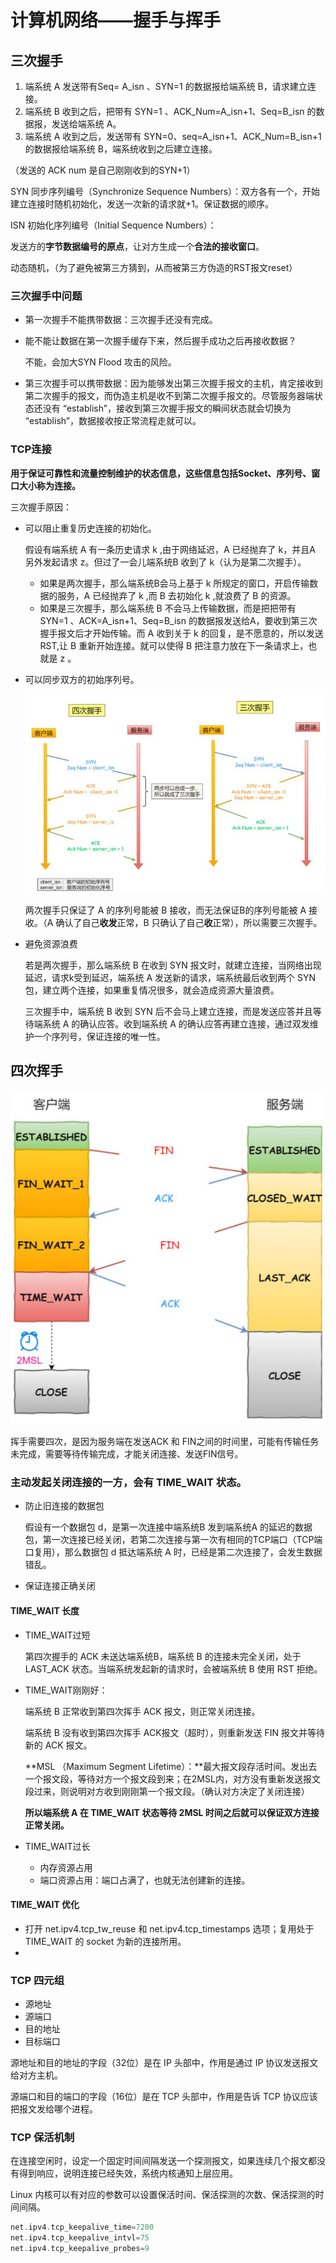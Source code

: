 # 计算机网络——握手与挥手

## 三次握手

1. 端系统 A 发送带有Seq= A_isn  、SYN=1 的数据报给端系统 B，请求建立连接。
2. 端系统 B 收到之后，把带有 SYN=1 、ACK_Num=A_isn+1、Seq=B_isn 的数据报，发送给端系统 A。
3. 端系统 A 收到之后，发送带有 SYN=0、seq=A_isn+1、ACK_Num=B_isn+1 的数据报给端系统 B，端系统收到之后建立连接。  

（发送的 ACK num 是自己刚刚收到的SYN+1）

SYN 同步序列编号（Synchronize Sequence Numbers）：双方各有一个，开始建立连接时随机初始化，发送一次新的请求就+1。保证数据的顺序。

ISN 初始化序列编号（Initial Sequence Numbers）：

​	发送方的**字节数据编号的原点**，让对方生成一个**合法的接收窗口**。

​	动态随机，（为了避免被第三方猜到，从而被第三方伪造的RST报文reset）

### 三次握手中问题

- 第一次握手不能携带数据：三次握手还没有完成。

- 能不能让数据在第一次握手缓存下来，然后握手成功之后再接收数据？

  不能，会加大SYN Flood 攻击的风险。

- 第三次握手可以携带数据：因为能够发出第三次握手报文的主机，肯定接收到第二次握手的报文，而伪造主机是收不到第二次握手报文的。尽管服务器端状态还没有 “establish”，接收到第三次握手报文的瞬间状态就会切换为 “establish”，数据接收按正常流程走就可以。 

### TCP连接

**用于保证可靠性和流量控制维护的状态信息，这些信息包括Socket、序列号、窗口大小称为连接。**

三次握手原因：

- 可以阻止重复历史连接的初始化。

  假设有端系统 A 有一条历史请求 k ,由于网络延迟，A 已经抛弃了 k，并且A 另外发起请求 z。但过了一会儿端系统B 收到了 k（认为是第二次握手）。

  - 如果是两次握手，那么端系统B会马上基于 k 所规定的窗口，开启传输数据的服务，A 已经抛弃了 k ,而 B 去初始化 k ,就浪费了 B 的资源。
  - 如果是三次握手，那么端系统 B 不会马上传输数据，而是把把带有 SYN=1 、ACK=A_isn+1、Seq=B_isn 的数据报发送给A，要收到第三次握手报文后才开始传输。而 A 收到关于 k 的回复，是不愿意的，所以发送 RST,让 B 重新开始连接。就可以使得 B 把注意力放在下一条请求上，也就是 z 。

- 可以同步双方的初始序列号。

  ![image-20210202143406025](四次握手简化为三次.png)

  两次握手只保证了 A 的序列号能被 B 接收，而无法保证B的序列号能被 A 接收。（A 确认了自己**收发**正常，B 只确认了自己**收**正常），所以需要三次握手。

- 避免资源浪费

  若是两次握手，那么端系统 B 在收到 SYN 报文时，就建立连接，当网络出现延迟，请求k受到延迟，端系统 A 发送新的请求，端系统最后收到两个 SYN 包，建立两个连接，如果重复情况很多，就会造成资源大量浪费。

  三次握手中，端系统 B 收到 SYN 后不会马上建立连接，而是发送应答并且等待端系统 A 的确认应答。收到端系统 A 的确认应答再建立连接，通过双发维护一个序列号，保证连接的唯一性。

## 四次挥手

![四次挥手](四次挥手.png)

挥手需要四次，是因为服务端在发送ACK 和 FIN之间的时间里，可能有传输任务未完成，需要等待传输完成，才能关闭连接、发送FIN信号。



### 主动发起关闭连接的一方，会有 TIME_WAIT 状态。

- 防止旧连接的数据包

  假设有一个数据包 d，是第一次连接中端系统B 发到端系统A 的延迟的数据包，第一次连接已经关闭，若第二次连接与第一次有相同的TCP端口（TCP端口复用），那么数据包 d 抵达端系统 A 时，已经是第二次连接了，会发生数据错乱。

- 保证连接正确关闭

#### TIME_WAIT 长度

- TIME_WAIT过短

  第四次握手的 ACK 未送达端系统B，端系统 B 的连接未完全关闭，处于LAST_ACK 状态。当端系统发起新的请求时，会被端系统 B 使用 RST 拒绝。

- TIME_WAIT刚刚好：

  端系统 B 正常收到第四次挥手 ACK 报文，则正常关闭连接。

  端系统 B 没有收到第四次挥手 ACK报文（超时），则重新发送 FIN 报文并等待新的 ACK 报文。

  **MSL （Maximum Segment Lifetime）：**最大报文段存活时间。发出去一个报文段，等待对方一个报文段到来；在2MSL内，对方没有重新发送报文段过来，则说明对方收到刚刚第一个报文段。（确认对方决定了关闭连接）

  **所以端系统 A 在 TIME_WAIT 状态等待 2MSL 时间之后就可以保证双方连接正常关闭。**

- TIME_WAIT过长
  - 内存资源占用
  - 端口资源占用：端口占满了，也就无法创建新的连接。

#### TIME_WAIT 优化

- 打开 net.ipv4.tcp_tw_reuse 和 net.ipv4.tcp_timestamps 选项；复用处于 TIME_WAIT 的 socket 为新的连接所用。
- 

### TCP 四元组

- 源地址
- 源端口
- 目的地址
- 目标端口

源地址和目的地址的字段（32位）是在 IP 头部中，作用是通过 IP 协议发送报文给对方主机。

源端口和目的端口的字段（16位）是在 TCP 头部中，作用是告诉 TCP 协议应该把报文发给哪个进程。

### TCP 保活机制

在连接空闲时，设定一个固定时间间隔发送一个探测报文，如果连续几个报文都没有得到响应，说明连接已经失效，系统内核通知上层应用。

Linux 内核可以有对应的参数可以设置保活时间、保活探测的次数、保活探测的时间间隔。

```c
net.ipv4.tcp_keepalive_time=7200
net.ipv4.tcp_keepalive_intvl=75  
net.ipv4.tcp_keepalive_probes=9
```

